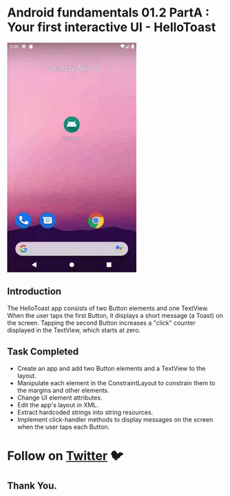 # Android fundamentals 01.2 PartA : Your first interactive UI - HelloToast

![](toast_count_parta_github.gif)

## Introduction

The HelloToast app consists of two Button elements and one TextView. When the user taps the first Button, it displays a short message (a Toast) on the screen. Tapping the second Button increases a "click" counter displayed in the TextView, which starts at zero.

## Task Completed

* Create an app and add two Button elements and a TextView to the layout.
* Manipulate each element in the ConstraintLayout to constrain them to the margins and other elements.
* Change UI element attributes.
* Edit the app's layout in XML.
* Extract hardcoded strings into string resources.
* Implement click-handler methods to display messages on the screen when the user taps each Button.

# Follow on [Twitter](https://twitter.com/amansharma_dev) :bird:

## Thank You. 
